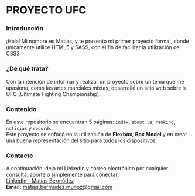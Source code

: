 # PROYECTO UFC  

### Introducción  
¡Hola! Mi nombre es Matías, y te presento mi primer proyecto formal, donde únicamente utilicé HTML5 y SASS, con el fin de facilitar la utilización de CSS3.  

### ¿De qué trata?  
Con la intención de informar y realizar un proyecto sobre un tema que me apasiona, como las artes marciales mixtas, desarrollé un sitio web sobre la UFC (Ultimate Fighting Championship).  

### Contenido  
En este repositorio se encuentran 5 páginas: `index`, `about us`, `ranking`, `noticias` y `records`.  
Este proyecto se enfocó en la utilización de **Flexbox**, **Box Model** y en crear una buena representación del sitio para todos los dispositivos.  

### Contacto  
A continuación, dejo mi LinkedIn y correo electrónico por cualquier consulta, aporte o simplemente para conectar:  
[LinkedIn - Matías Bermúdez](https://www.linkedin.com/in/mat%C3%ADas-berm%C3%BAdez-m-7a058a26b/)  
**Email:** matias.bermudez.munoz@gmail.com
